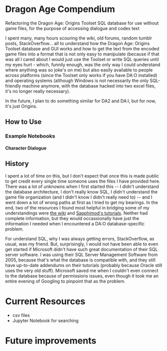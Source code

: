 # Dragon Age Compendium
Refactoring the Dragon Age: Origins Toolset SQL database for use without game files, for the purpose of accessing dialogue and codex text

I spent many, many hours scouring the wiki, old forums, random tumblr posts, StackOverflow... all to understand how the Dragon Age: Origins Toolset database and GUI works and how to get the text from the encoded game files into a format that is not only easy to manipulate (because if that was all I cared about I would just use the Toolset or write SQL queries until my eyes hurt - which, funnily enough, was the only way I could understand where anything was so joke's on me) but also easily available to people across platforms (since the Toolset only works if you have DA:O installed) and operating systems (although Windows is not necessarily the only SQL-friendly machine anymore, with the database hacked into two excel files, it's no longer really necessary).

In the future, I plan to do something similar for DA2 and DA:I, but for now, it's just Origins.

## How to Use

### Example Notebooks

#### Character Dialogue



## History

I spent a lot of time on this, but I don't expect that once this is made public to get credit every single time someone uses the files I have provided here. There was a lot of unknowns when I first started this -- I didn't understand the database architecture, I don't really know SQL, I didn't understand the game file organization (and I didn't know I didn't really need to) -- and I went down a lot of wrong paths at first as I tried to get my bearings. In the end, two of the resources I found most helpful in bridging some of my understandings were [the wiki]() and [Sapphimod's tutorials](). Neither had complete information, but they would occassionally have just the information I needed when I encountered a DA:O database-specific problem.

For understand SQL, why I was always getting errors, StackOverflow, as usual, was my friend. But, surprisingly, I would not have been able to even get started if Microsoft didn't have such great documentation of their SQL server software. I was using their SQL Server Management Software from 2005, because that's what the database is compatible with, and they still have up-to-date addendums on their tutorials (probably because Oracle still uses the very old stuff). Microsoft saved me when I couldn't even connect to the database because of permissions issues, even though it took me an entire evening of Googling to pinpoint that as the problem. 

# Current Resources

* csv files
* Jupyter Notebook for searching

# Future improvements




